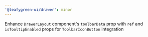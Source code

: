 ```yaml
---
'@leafygreen-ui/drawer': minor
---
```


Enhance `DrawerLayout` component's `toolbarData` prop with `ref` and `isTooltipEnabled` props for `ToolbarIconButton` integration
